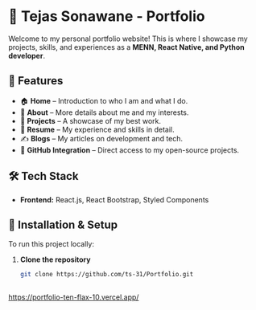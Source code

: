 
# 🚀 Tejas Sonawane - Portfolio

Welcome to my personal portfolio website! This is where I showcase my projects, skills, and experiences as a **MENN, React Native, and Python developer**.

## 🌟 Features
- 🏠 **Home** – Introduction to who I am and what I do.
- 👤 **About** – More details about me and my interests.
- 💼 **Projects** – A showcase of my best work.
- 📜 **Resume** – My experience and skills in detail.
- ✍️ **Blogs** – My articles on development and tech.
- 🔗 **GitHub Integration** – Direct access to my open-source projects.

## 🛠️ Tech Stack
- **Frontend:** React.js, React Bootstrap, Styled Components  
 

## 🚀 Installation & Setup
To run this project locally:

1. **Clone the repository**
   ```bash
   git clone https://github.com/ts-31/Portfolio.git
  
https://portfolio-ten-flax-10.vercel.app/
